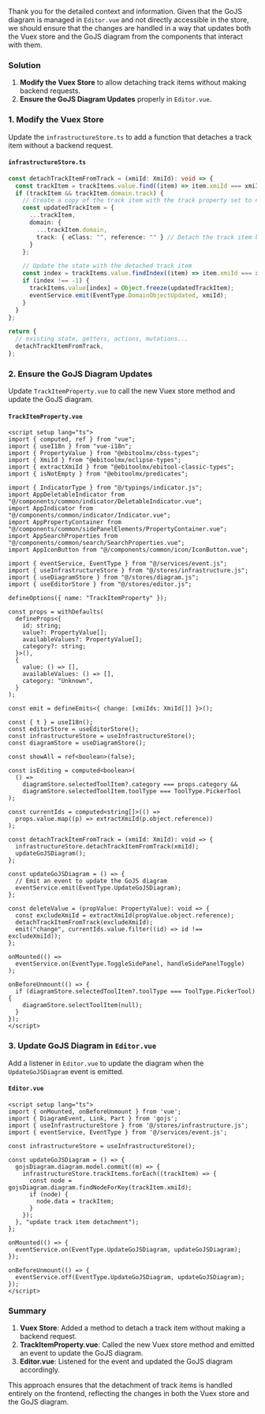 Thank you for the detailed context and information. Given that the GoJS diagram is managed in `Editor.vue` and not directly accessible in the store, we should ensure that the changes are handled in a way that updates both the Vuex store and the GoJS diagram from the components that interact with them.

### Solution

1. **Modify the Vuex Store** to allow detaching track items without making backend requests.
2. **Ensure the GoJS Diagram Updates** properly in `Editor.vue`.

### 1. Modify the Vuex Store

Update the `infrastructureStore.ts` to add a function that detaches a track item without a backend request.

#### `infrastructureStore.ts`

```typescript
const detachTrackItemFromTrack = (xmiId: XmiId): void => {
  const trackItem = trackItems.value.find((item) => item.xmiId === xmiId);
  if (trackItem && trackItem.domain.track) {
    // Create a copy of the track item with the track property set to null
    const updatedTrackItem = {
      ...trackItem,
      domain: {
        ...trackItem.domain,
        track: { eClass: "", reference: "" } // Detach the track item by setting track to an empty object
      }
    };

    // Update the state with the detached track item
    const index = trackItems.value.findIndex((item) => item.xmiId === xmiId);
    if (index !== -1) {
      trackItems.value[index] = Object.freeze(updatedTrackItem);
      eventService.emit(EventType.DomainObjectUpdated, xmiId);
    }
  }
};

return {
  // existing state, getters, actions, mutations...
  detachTrackItemFromTrack,
};
```

### 2. Ensure the GoJS Diagram Updates

Update `TrackItemProperty.vue` to call the new Vuex store method and update the GoJS diagram.

#### `TrackItemProperty.vue`

```vue
<script setup lang="ts">
import { computed, ref } from "vue";
import { useI18n } from "vue-i18n";
import { PropertyValue } from "@ebitoolmx/cbss-types";
import { XmiId } from "@ebitoolmx/eclipse-types";
import { extractXmiId } from "@ebitoolmx/ebitool-classic-types";
import { isNotEmpty } from "@ebitoolmx/predicates";

import { IndicatorType } from "@/typings/indicator.js";
import AppDeletableIndicator from "@/components/common/indicator/DeletableIndicator.vue";
import AppIndicator from "@/components/common/indicator/Indicator.vue";
import AppPropertyContainer from "@/components/common/sidePanelElements/PropertyContainer.vue";
import AppSearchProperties from "@/components/common/search/SearchProperties.vue";
import AppIconButton from "@/components/common/icon/IconButton.vue";

import { eventService, EventType } from "@/services/event.js";
import { useInfrastructureStore } from "@/stores/infrastructure.js";
import { useDiagramStore } from "@/stores/diagram.js";
import { useEditorStore } from "@/stores/editor.js";

defineOptions({ name: "TrackItemProperty" });

const props = withDefaults(
  defineProps<{
    id: string;
    value?: PropertyValue[];
    availableValues?: PropertyValue[];
    category?: string;
  }>(),
  {
    value: () => [],
    availableValues: () => [],
    category: "Unknown",
  }
);

const emit = defineEmits<{ change: [xmiIds: XmiId[]] }>();

const { t } = useI18n();
const editorStore = useEditorStore();
const infrastructureStore = useInfrastructureStore();
const diagramStore = useDiagramStore();

const showAll = ref<boolean>(false);

const isEditing = computed<boolean>(
  () =>
    diagramStore.selectedToolItem?.category === props.category &&
    diagramStore.selectedToolItem.toolType === ToolType.PickerTool
);

const currentIds = computed<string[]>(() =>
  props.value.map((p) => extractXmiId(p.object.reference))
);

const detachTrackItemFromTrack = (xmiId: XmiId): void => {
  infrastructureStore.detachTrackItemFromTrack(xmiId);
  updateGoJSDiagram();
};

const updateGoJSDiagram = () => {
  // Emit an event to update the GoJS diagram
  eventService.emit(EventType.UpdateGoJSDiagram);
};

const deleteValue = (propValue: PropertyValue): void => {
  const excludeXmiId = extractXmiId(propValue.object.reference);
  detachTrackItemFromTrack(excludeXmiId);
  emit("change", currentIds.value.filter((id) => id !== excludeXmiId));
};

onMounted(() =>
  eventService.on(EventType.ToggleSidePanel, handleSidePanelToggle)
);

onBeforeUnmount(() => {
  if (diagramStore.selectedToolItem?.toolType === ToolType.PickerTool) {
    diagramStore.selectToolItem(null);
  }
});
</script>
```

### 3. Update GoJS Diagram in `Editor.vue`

Add a listener in `Editor.vue` to update the diagram when the `UpdateGoJSDiagram` event is emitted.

#### `Editor.vue`

```vue
<script setup lang="ts">
import { onMounted, onBeforeUnmount } from 'vue';
import { DiagramEvent, Link, Part } from 'gojs';
import { useInfrastructureStore } from '@/stores/infrastructure.js';
import { eventService, EventType } from '@/services/event.js';

const infrastructureStore = useInfrastructureStore();

const updateGoJSDiagram = () => {
  gojsDiagram.diagram.model.commit((m) => {
    infrastructureStore.trackItems.forEach((trackItem) => {
      const node = gojsDiagram.diagram.findNodeForKey(trackItem.xmiId);
      if (node) {
        node.data = trackItem;
      }
    });
  }, "update track item detachment");
};

onMounted(() => {
  eventService.on(EventType.UpdateGoJSDiagram, updateGoJSDiagram);
});

onBeforeUnmount(() => {
  eventService.off(EventType.UpdateGoJSDiagram, updateGoJSDiagram);
});
</script>
```

### Summary

1. **Vuex Store**: Added a method to detach a track item without making a backend request.
2. **TrackItemProperty.vue**: Called the new Vuex store method and emitted an event to update the GoJS diagram.
3. **Editor.vue**: Listened for the event and updated the GoJS diagram accordingly.

This approach ensures that the detachment of track items is handled entirely on the frontend, reflecting the changes in both the Vuex store and the GoJS diagram.

